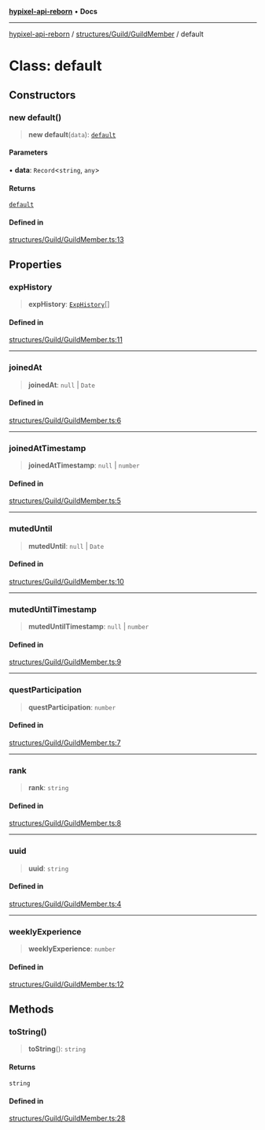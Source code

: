 [**hypixel-api-reborn**](../../../../README.md) • **Docs**

***

[hypixel-api-reborn](../../../../modules.md) / [structures/Guild/GuildMember](../README.md) / default

# Class: default

## Constructors

### new default()

> **new default**(`data`): [`default`](default.md)

#### Parameters

• **data**: `Record`\<`string`, `any`\>

#### Returns

[`default`](default.md)

#### Defined in

[structures/Guild/GuildMember.ts:13](https://github.com/Kathund/REBORN-docs-TEST/blob/226e7f6a62bb6bca87ef0828ac84e9098d59f860/src/structures/Guild/GuildMember.ts#L13)

## Properties

### expHistory

> **expHistory**: [`ExpHistory`](../../../../utils/Guild/interfaces/ExpHistory.md)[]

#### Defined in

[structures/Guild/GuildMember.ts:11](https://github.com/Kathund/REBORN-docs-TEST/blob/226e7f6a62bb6bca87ef0828ac84e9098d59f860/src/structures/Guild/GuildMember.ts#L11)

***

### joinedAt

> **joinedAt**: `null` \| `Date`

#### Defined in

[structures/Guild/GuildMember.ts:6](https://github.com/Kathund/REBORN-docs-TEST/blob/226e7f6a62bb6bca87ef0828ac84e9098d59f860/src/structures/Guild/GuildMember.ts#L6)

***

### joinedAtTimestamp

> **joinedAtTimestamp**: `null` \| `number`

#### Defined in

[structures/Guild/GuildMember.ts:5](https://github.com/Kathund/REBORN-docs-TEST/blob/226e7f6a62bb6bca87ef0828ac84e9098d59f860/src/structures/Guild/GuildMember.ts#L5)

***

### mutedUntil

> **mutedUntil**: `null` \| `Date`

#### Defined in

[structures/Guild/GuildMember.ts:10](https://github.com/Kathund/REBORN-docs-TEST/blob/226e7f6a62bb6bca87ef0828ac84e9098d59f860/src/structures/Guild/GuildMember.ts#L10)

***

### mutedUntilTimestamp

> **mutedUntilTimestamp**: `null` \| `number`

#### Defined in

[structures/Guild/GuildMember.ts:9](https://github.com/Kathund/REBORN-docs-TEST/blob/226e7f6a62bb6bca87ef0828ac84e9098d59f860/src/structures/Guild/GuildMember.ts#L9)

***

### questParticipation

> **questParticipation**: `number`

#### Defined in

[structures/Guild/GuildMember.ts:7](https://github.com/Kathund/REBORN-docs-TEST/blob/226e7f6a62bb6bca87ef0828ac84e9098d59f860/src/structures/Guild/GuildMember.ts#L7)

***

### rank

> **rank**: `string`

#### Defined in

[structures/Guild/GuildMember.ts:8](https://github.com/Kathund/REBORN-docs-TEST/blob/226e7f6a62bb6bca87ef0828ac84e9098d59f860/src/structures/Guild/GuildMember.ts#L8)

***

### uuid

> **uuid**: `string`

#### Defined in

[structures/Guild/GuildMember.ts:4](https://github.com/Kathund/REBORN-docs-TEST/blob/226e7f6a62bb6bca87ef0828ac84e9098d59f860/src/structures/Guild/GuildMember.ts#L4)

***

### weeklyExperience

> **weeklyExperience**: `number`

#### Defined in

[structures/Guild/GuildMember.ts:12](https://github.com/Kathund/REBORN-docs-TEST/blob/226e7f6a62bb6bca87ef0828ac84e9098d59f860/src/structures/Guild/GuildMember.ts#L12)

## Methods

### toString()

> **toString**(): `string`

#### Returns

`string`

#### Defined in

[structures/Guild/GuildMember.ts:28](https://github.com/Kathund/REBORN-docs-TEST/blob/226e7f6a62bb6bca87ef0828ac84e9098d59f860/src/structures/Guild/GuildMember.ts#L28)

